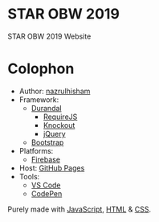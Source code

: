 # STAR OBW 2019
STAR OBW 2019 Website

# Colophon 
- Author: [nazrulhisham](http://nazrulhisham.net/)
- Framework:
  - [Durandal](http://durandaljs.com/)
    - [RequireJS](http://requirejs.org/)
    - [Knockout](http://knockoutjs.com/)
    - [jQuery](http://jquery.com/)
  - [Bootstrap](http://getbootstrap.com/)
- Platforms:
    - [Firebase](http://firebase.google.com/)
- Host: [GitHub Pages](http://pages.github.com/)
- Tools: 
    - [VS Code](https://code.visualstudio.com/)
    - [CodePen](https://codepen.io/)

Purely made with [JavaScript](https://developer.mozilla.org/en-US/docs/Web/JavaScript), [HTML](https://developer.mozilla.org/en-US/docs/Web/HTML) & [CSS](https://developer.mozilla.org/en-US/docs/Web/CSS).
